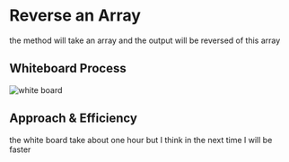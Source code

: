 # Reverse an Array
<!-- Description of the challenge -->
the method will take an array and the output will be reversed of this array
## Whiteboard Process
<!-- Embedded whiteboard image -->
![white board](https://ahmadalasaad.github.io/data-structures-and-algorithms-java/reverseArray/array-reverse.png?raw=true)
## Approach & Efficiency
<!-- What approach did you take? Discuss Why. What is the Big O space/time for this approach? -->
the white board take about one hour but I think in the next time I will be faster 